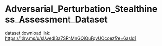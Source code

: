 # Adversarial_Perturbation_Stealthiness_Assessment_Dataset
dataset download link: https://1drv.ms/u/s!AvedI3a7SRhMnGQiQuFqvUOcoezf?e=6asld1

